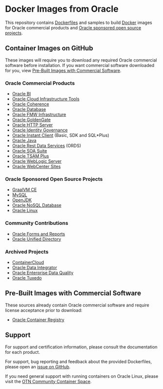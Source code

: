# Docker Images from Oracle

This repository contains [Dockerfiles](https://docs.docker.com/engine/reference/builder/)
and samples to build [Docker](https://www.docker.com/what-docker) images for
Oracle commercial products and [Oracle sponsored open source projects](https://oss.oracle.com).

## Container Images on GitHub

These images will require you to download any required Oracle commercial
software before installation. If you want commercial software downloaded for you,
 view [Pre-Built Images with Commercial Software](#pre-built-images-with-commercial-software).

### Oracle Commercial Products

- [Oracle BI](/OracleBI)
- [Oracle Cloud Infrastructure Tools](/OracleCloudInfrastructure)
- [Oracle Coherence](/OracleCoherence)
- [Oracle Database](/OracleDatabase)
- [Oracle FMW Infrastructure](/OracleFMWInfrastructure)
- [Oracle GoldenGate](/OracleGoldenGate)
- [Oracle HTTP Server](/OracleHTTPServer)
- [Oracle Identity Governance](/OracleIdentityGovernance)
- [Oracle Instant Client](/OracleInstantClient) (Basic, SDK and SQL*Plus)
- [Oracle Java](/OracleJava)
- [Oracle Rest Data Services](OracleRestDataServices) (ORDS)
- [Oracle SOA Suite](/OracleSOASuite)
- [Oracle TSAM Plus](/OracleTuxedo/tsam)
- [Oracle WebLogic Server](/OracleWebLogic)
- [Oracle WebCenter Sites](/OracleWebCenterSites)

### Oracle Sponsored Open Source Projects

- [GraalVM CE](/GraalVM)
- [MySQL](https://github.com/mysql/mysql-docker)
- [OpenJDK](/OpenJDK)
- [Oracle NoSQL Database](/NoSQL)
- [Oracle Linux](https://github.com/oracle/container-images)

### Community Contributions

- [Oracle Forms and Reports](https://github.com/oracle/docker-images/issues/212)
- [Oracle Unified Directory](Contrib/OracleUnifiedDirectory/)

### Archived Projects

- [ContainerCloud](/Archive/ContainerCloud)
- [Oracle Data Integrator](/Archive/OracleDataIntegrator)
- [Oracle Enterprise Data Quality](/Archive/OracleEDQ)
- [Oracle Tuxedo](/Archive/OracleTuxedo)

## Pre-Built Images with Commercial Software

These sources already contain Oracle commercial software and require license
acceptance prior to download:

- [Oracle Container Registry](https://container-registry.oracle.com)

## Support

For support and certification information, please consult the documentation
for each product.

For support, bug reporting and feedback about the provided Dockerfiles, please
open an [issue on GitHub](https://github.com/oracle/docker-images/issues).

If you need general support with running containers on Oracle Linux, please
visit the [OTN Community Container Space](https://community.oracle.com/community/server_&_storage_systems/containers).
